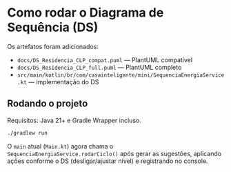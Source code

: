 # Como rodar o Diagrama de Sequência (DS)

Os artefatos foram adicionados:

- `docs/DS_Residencia_CLP_compat.puml` — PlantUML compatível
- `docs/DS_Residencia_CLP_full.puml` — PlantUML completo
- `src/main/kotlin/br/com/casainteligente/mini/SequenciaEnergiaService.kt` — implementação do DS

## Rodando o projeto

Requisitos: Java 21+ e Gradle Wrapper incluso.

```bash
./gradlew run
```

O `main` atual (`Main.kt`) agora chama o `SequenciaEnergiaService.rodarCiclo()` após gerar as sugestões,
aplicando ações conforme o DS (desligar/ajustar nível) e registrando no console.
